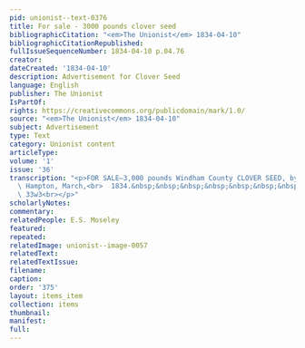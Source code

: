 ```yaml
---
pid: unionist--text-0376
title: For sale - 3000 pounds clover seed
bibliographicCitation: "<em>The Unionist</em> 1834-04-10"
bibliographicCitationRepublished: 
fullIssueSequenceNumber: 1834-04-10 p.04.76
creator: 
dateCreated: '1834-04-10'
description: Advertisement for Clover Seed
language: English
publisher: The Unionist
IsPartOf: 
rights: https://creativecommons.org/publicdomain/mark/1.0/
source: "<em>The Unionist</em> 1834-04-10"
subject: Advertisement
type: Text
category: Unionist content
articleType: 
volume: '1'
issue: '36'
transcription: "<p>FOR SALE—3,000 pounds Windham County CLOVER SEED, by E.S. MOSELEY.</p><p>
  \ Hampton, March,<br>  1834.&nbsp;&nbsp;&nbsp;&nbsp;&nbsp;&nbsp;&nbsp;&nbsp;&nbsp;&nbsp;&nbsp;&nbsp;&nbsp;&nbsp;&nbsp;&nbsp;&nbsp;&nbsp;&nbsp;&nbsp;<br>
  \ 33w3<br></p>"
scholarlyNotes: 
commentary: 
relatedPeople: E.S. Moseley
featured: 
repeated: 
relatedImage: unionist--image-0057
relatedText: 
relatedTextIssue: 
filename: 
caption: 
order: '375'
layout: items_item
collection: items
thumbnail: 
manifest: 
full: 
---
```

